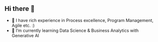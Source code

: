 ## Hi there 👋
- 🌱 I have rich experience in Process excellence, Program Management, Agile etc. :)
- 🌱 I’m currently learning Data Science & Business Analytics with Generative AI


<!--
**ashish-panda90/ashish-panda90** is a ✨ _special_ ✨ repository because its `README.md` (this file) appears on your GitHub profile.

Here are some ideas to get you started:

- 🔭 I’m currently working on ...
- 🌱 I’m currently learning ...
- 👯 I’m looking to collaborate on ...
- 🤔 I’m looking for help with ...
- 💬 Ask me about ...
- 📫 How to reach me: ...
- 😄 Pronouns: ...
- ⚡ Fun fact: ...
-->
